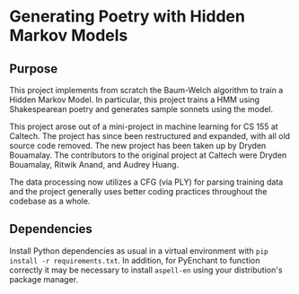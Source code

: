 # Generating Poetry with Hidden Markov Models

## Purpose

This project implements from scratch the Baum-Welch algorithm to train a 
Hidden Markov Model. In particular, this project trains a HMM using Shakespearean
poetry and generates sample sonnets using the model.

This project arose out of a mini-project in machine learning for CS 155 at 
Caltech. The project has since been restructured and expanded, with all old 
source code removed. The new project has been taken up by Dryden Bouamalay. The 
contributors to the original project at Caltech were Dryden Bouamalay, Ritwik Anand, 
and Audrey Huang.

The data processing now utilizes a CFG (via PLY) for parsing training data and the 
project generally uses better coding practices throughout the codebase as a whole.  

## Dependencies

Install Python dependencies as usual in a virtual environment with 
`pip install -r requirements.txt`. In addition, for PyEnchant to function 
correctly it may be necessary to install `aspell-en` using your distribution's 
package manager. 
